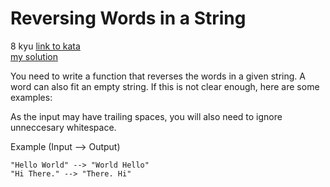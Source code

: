 # Reversing Words in a String
8 kyu
[link to kata](https://www.codewars.com/kata/55c45be3b2079eccff00010f/train/javascript)
<br>
[my solution](./kata.js)

You need to write a function that reverses the words in a given string. A word can also fit an empty string. If this is not clear enough, here are some examples:

As the input may have trailing spaces, you will also need to ignore unneccesary whitespace.

Example (Input --> Output)
```
"Hello World" --> "World Hello"
"Hi There." --> "There. Hi"
```